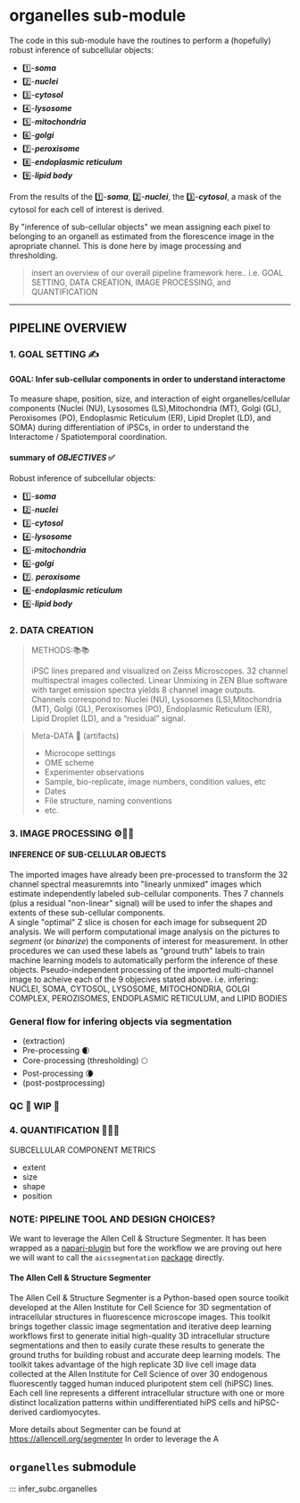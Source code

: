 # organelles sub-module

The code in this sub-module have the routines to perform a (hopefully) robust inference of subcellular objects:

+ 1️⃣-***soma***
+ 2️⃣-***nuclei***
+ 3️⃣-***cytosol***
+ 4️⃣-***lysosome***
+ 5️⃣-***mitochondria***
+ 6️⃣-***golgi***
+ 7️⃣-***peroxisome***
+ 8️⃣-***endoplasmic reticulum***
+ 9️⃣-***lipid body***

From the results of the  1️⃣-***soma***, 2️⃣-***nuclei***, the  3️⃣-***cytosol***, a mask of the cytosol for each cell of interest is derived.

By "inference of sub-cellular objects" we mean assigning each pixel to belonging to an organell as estimated from the florescence image in the apropriate channel.  This is done here by image processing and thresholding.

> insert an overview of our overall pipeline framework here..
> i.e. GOAL SETTING, DATA CREATION, IMAGE PROCESSING, and QUANTIFICATION
--------------
## PIPELINE OVERVIEW
### 1. GOAL SETTING ✍

#### GOAL:  Infer sub-cellular components in order to understand interactome 

To measure shape, position, size, and interaction of eight organelles/cellular components (Nuclei (NU), Lysosomes (LS),Mitochondria (MT), Golgi (GL), Peroxisomes (PO), Endoplasmic Reticulum (ER), Lipid Droplet (LD), and SOMA) during differentiation of iPSCs, in order to understand the Interactome / Spatiotemporal coordination.

#### summary of _OBJECTIVES_ ✅
Robust inference of subcellular objects:
- 1️⃣-***soma***
- 2️⃣-***nuclei***
- 3️⃣-***cytosol***
- 4️⃣-***lysosome***
- 5️⃣-***mitochondria***
- 6️⃣-***golgi***
- 7️⃣. ***peroxisome***
- 8️⃣-***endoplasmic reticulum***
- 9️⃣-***lipid body***

### 2. DATA CREATION
> METHODS:📚📚
> 
> iPSC lines prepared and visualized on Zeiss Microscopes. 32 channel multispectral images collected.  Linear Unmixing in  ZEN Blue software with target emission spectra yields 8 channel image outputs.  Channels correspond to: Nuclei (NU), Lysosomes (LS),Mitochondria (MT), Golgi (GL), Peroxisomes (PO), Endoplasmic Reticulum (ER), Lipid Droplet (LD), and a “residual” signal.

> Meta-DATA 🏺 (artifacts)
>  - Microcope settings
>  - OME scheme
> - Experimenter observations
> - Sample, bio-replicate, image numbers, condition values, etc
>  - Dates
>  - File structure, naming conventions
>  - etc.

### 3. IMAGE PROCESSING  ⚙️🩻🔬
#### INFERENCE OF SUB-CELLULAR OBJECTS
The imported images have already been pre-processed to transform the 32 channel spectral measuremnts into "linearly unmixed" images which estimate independently labeled sub-cellular components.  Thes 7 channels (plus a residual "non-linear" signal) will be used to infer the shapes and extents of these sub-cellular components.   
A single "optimal" Z slice is chosen for each image for subsequent 2D analysis.
We will perform computational image analysis on the pictures to _segment_ (or _binarize_) the components of interest for measurement.  In other procedures we can used these labels as "ground truth" labels to train machine learning models to automatically perform the inference of these objects.
Pseudo-independent processing of the imported multi-channel image to acheive each of the 9 objecives stated above.  i.e. infering: NUCLEI, SOMA, CYTOSOL, LYSOSOME, MITOCHONDRIA, GOLGI COMPLEX, PEROZISOMES, ENDOPLASMIC RETICULUM, and LIPID BODIES

### General flow for infering objects via segmentation
- (extraction) 
- Pre-processing 🌒
- Core-processing (thresholding) 🌕
- Post-processing  🌘
- (post-postprocessing) 

### QC 🚧 WIP 🚧 



### 4. QUANTIFICATION 📏📐🧮

SUBCELLULAR COMPONENT METRICS
-  extent 
-  size
-  shape
-  position

### NOTE: PIPELINE TOOL AND DESIGN CHOICES?
We want to leverage the Allen Cell & Structure Segmenter.  It has been wrapped as a [napari-plugin](https://www.napari-hub.org/plugins/napari-allencell-segmenter) but fore the workflow we are proving out here we will want to call the `aicssegmentation` [package](https://github.com/AllenCell/aics-segmentation) directly.

#### ​The Allen Cell & Structure Segmenter 
​The Allen Cell & Structure Segmenter is a Python-based open source toolkit developed at the Allen Institute for Cell Science for 3D segmentation of intracellular structures in fluorescence microscope images. This toolkit brings together classic image segmentation and iterative deep learning workflows first to generate initial high-quality 3D intracellular structure segmentations and then to easily curate these results to generate the ground truths for building robust and accurate deep learning models. The toolkit takes advantage of the high replicate 3D live cell image data collected at the Allen Institute for Cell Science of over 30 endogenous fluorescently tagged human induced pluripotent stem cell (hiPSC) lines. Each cell line represents a different intracellular structure with one or more distinct localization patterns within undifferentiated hiPS cells and hiPSC-derived cardiomyocytes.

More details about Segmenter can be found at https://allencell.org/segmenter
In order to leverage the A

## `organelles` submodule

::: infer_subc.organelles